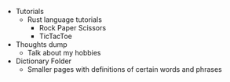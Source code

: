 - Tutorials
	- Rust language tutorials
		- Rock Paper Scissors
		- TicTacToe
- Thoughts dump
	- Talk about my hobbies
- Dictionary Folder
	- Smaller pages with definitions of certain words and phrases